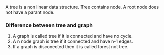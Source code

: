 A tree is a non linear data structure. 
Tree contains node. A root node does not have a parant node.

### Difference between tree and graph
1. A graph is called tree if it is connected and have no cycle.
2. A n node graph is tree if it connected and have n-1 edges.
3. If a graph is disconected then it is called forest not tree.  